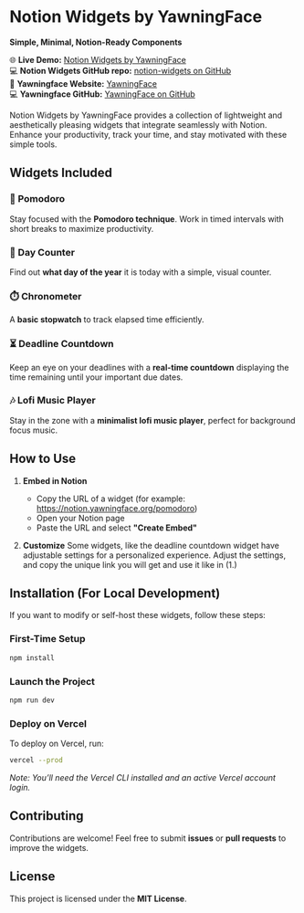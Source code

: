 # Notion Widgets by YawningFace

**Simple, Minimal, Notion-Ready Components**

🌐 **Live Demo:** [Notion Widgets by YawningFace](https://notion.yawningface.org)  
💻 **Notion Widgets GitHub repo:** [notion-widgets on GitHub](https://github.com/Yawningface/notion-widgets)  
🔗 **Yawningface Website:** [YawningFace](https://yawningface.org)  
💻 **Yawningface GitHub:** [YawningFace on GitHub](https://github.com/Yawningface)  

Notion Widgets by YawningFace provides a collection of lightweight and aesthetically pleasing widgets that integrate seamlessly with Notion. Enhance your productivity, track your time, and stay motivated with these simple tools.

## Widgets Included

### 🎯 Pomodoro  
Stay focused with the **Pomodoro technique**. Work in timed intervals with short breaks to maximize productivity.

### 📅 Day Counter  
Find out **what day of the year** it is today with a simple, visual counter.

### ⏱️ Chronometer  
A **basic stopwatch** to track elapsed time efficiently.

### ⏳ Deadline Countdown  
Keep an eye on your deadlines with a **real-time countdown** displaying the time remaining until your important due dates.

### 🎶 Lofi Music Player  
Stay in the zone with a **minimalist lofi music player**, perfect for background focus music.

## How to Use

1. **Embed in Notion**  
   - Copy the URL of a widget (for example: https://notion.yawningface.org/pomodoro)
   - Open your Notion page  
   - Paste the URL and select **"Create Embed"**  

2. **Customize**
   Some widgets, like the deadline countdown widget have adjustable settings for a personalized experience. Adjust the settings, and copy the unique link you will get and use it like in (1.)

## Installation (For Local Development)

If you want to modify or self-host these widgets, follow these steps:

### First-Time Setup
```sh
npm install
```

### Launch the Project
```sh
npm run dev
```

### Deploy on Vercel
To deploy on Vercel, run:
```sh
vercel --prod
```
*Note: You’ll need the Vercel CLI installed and an active Vercel account login.*

## Contributing

Contributions are welcome! Feel free to submit **issues** or **pull requests** to improve the widgets.

## License

This project is licensed under the **MIT License**.
